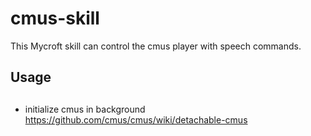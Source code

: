# cmus-skill

This Mycroft skill can control the cmus player with speech commands.

## Usage

##
- initialize cmus in background
  https://github.com/cmus/cmus/wiki/detachable-cmus
